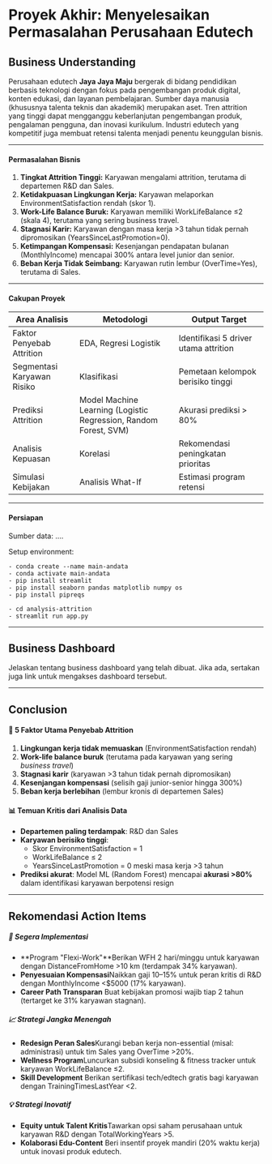 # Proyek Akhir: Menyelesaikan Permasalahan Perusahaan Edutech

## Business Understanding

Perusahaan edutech **Jaya Jaya Maju** bergerak di bidang pendidikan berbasis teknologi dengan fokus pada pengembangan produk digital, konten edukasi, dan layanan pembelajaran. Sumber daya manusia (khususnya talenta teknis dan akademik) merupakan aset. Tren attrition yang tinggi dapat mengganggu keberlanjutan pengembangan produk, pengalaman pengguna, dan inovasi kurikulum. Industri edutech yang kompetitif juga membuat retensi talenta menjadi penentu keunggulan bisnis.

---

#### Permasalahan Bisnis

1. **Tingkat Attrition Tinggi:** Karyawan mengalami attrition, terutama di departemen R&D dan Sales.
2. **Ketidakpuasan Lingkungan Kerja:** Karyawan melaporkan EnvironmentSatisfaction rendah (skor 1).
3. **Work-Life Balance Buruk:** Karyawan memiliki WorkLifeBalance ≤2 (skala 4), terutama yang sering business travel.
4. **Stagnasi Karir:** Karyawan dengan masa kerja >3 tahun tidak pernah dipromosikan (YearsSinceLastPromotion=0).
5. **Ketimpangan Kompensasi:** Kesenjangan pendapatan bulanan (MonthlyIncome) mencapai 300% antara level junior dan senior.
6. **Beban Kerja Tidak Seimbang:** Karyawan rutin lembur (OverTime=Yes), terutama di Sales.

---

#### Cakupan Proyek

| Area Analisis              | Metodologi                                                       | Output Target                         |
| -------------------------- | ---------------------------------------------------------------- | ------------------------------------- |
| Faktor Penyebab Attrition  | EDA, Regresi Logistik                                            | Identifikasi 5 driver utama attrition |
| Segmentasi Karyawan Risiko | Klasifikasi                                                      | Pemetaan kelompok berisiko tinggi     |
| Prediksi Attrition         | Model Machine Learning (Logistic Regression, Random Forest, SVM) | Akurasi prediksi > 80%                |
| Analisis Kepuasan          | Korelasi                                                         | Rekomendasi peningkatan prioritas     |
| Simulasi Kebijakan         | Analisis What-If                                                 | Estimasi program retensi              |

---

#### Persiapan

Sumber data: ....

Setup environment:

```
- conda create --name main-andata
- conda activate main-andata
- pip install streamlit
- pip install seaborn pandas matplotlib numpy os
- pip install pipreqs

- cd analysis-attrition
- streamlit run app.py
```

---

## Business Dashboard

Jelaskan tentang business dashboard yang telah dibuat. Jika ada, sertakan juga link untuk mengakses dashboard tersebut.

---

## Conclusion

#### 🔑 **5 Faktor Utama Penyebab Attrition**

1. **Lingkungan kerja tidak memuaskan** (EnvironmentSatisfaction rendah)
2. **Work-life balance buruk** (terutama pada karyawan yang sering _business travel_)
3. **Stagnasi karir** (karyawan >3 tahun tidak pernah dipromosikan)
4. **Kesenjangan kompensasi** (selisih gaji junior-senior hingga 300%)
5. **Beban kerja berlebihan** (lembur kronis di departemen Sales)

#### 📊 **Temuan Kritis dari Analisis Data**

- **Departemen paling terdampak**: R&D dan Sales
- **Karyawan berisiko tinggi**:
  - Skor EnvironmentSatisfaction = 1
  - WorkLifeBalance ≤ 2
  - YearsSinceLastPromotion = 0 meski masa kerja >3 tahun
- **Prediksi akurat**: Model ML (Random Forest) mencapai **akurasi >80%** dalam identifikasi karyawan berpotensi resign

---

## Rekomendasi Action Items

##### 🚀 **Segera Implementasi**

- **Program "Flexi-Work"**Berikan WFH 2 hari/minggu untuk karyawan dengan DistanceFromHome >10 km (terdampak 34% karyawan).
- **Penyesuaian Kompensasi**Naikkan gaji 10–15% untuk peran kritis di R&D dengan MonthlyIncome <$5000 (17% karyawan).
- **Career Path Transparan**
  Buat kebijakan promosi wajib tiap 2 tahun (tertarget ke 31% karyawan stagnan).

##### 📈 **Strategi Jangka Menengah**

- **Redesign Peran Sales**Kurangi beban kerja non-essential (misal: administrasi) untuk tim Sales yang OverTime >20%.
- **Wellness Program**Luncurkan subsidi konseling & fitness tracker untuk karyawan WorkLifeBalance ≤2.
- **Skill Development**
  Berikan sertifikasi tech/edtech gratis bagi karyawan dengan TrainingTimesLastYear <2.

##### 💡 **Strategi Inovatif**

- **Equity untuk Talent Kritis**Tawarkan opsi saham perusahaan untuk karyawan R&D dengan TotalWorkingYears >5.
- **Kolaborasi Edu-Content**
  Beri insentif proyek mandiri (20% waktu kerja) untuk inovasi produk edutech.
